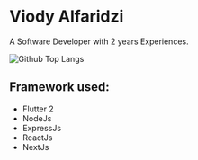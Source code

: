 # Viody Alfaridzi
A Software Developer with 2 years Experiences.

![Github Top Langs](https://github-readme-stats.vercel.app/api/top-langs/?username=viody75&layout=compact)

## Framework used:
- Flutter 2
- NodeJs
- ExpressJs
- ReactJs
- NextJs

<!--
**Viody75/viody75** is a ✨ _special_ ✨ repository because its `README.md` (this file) appears on your GitHub profile.

Here are some ideas to get you started:

- 🔭 I’m currently working on ...
- 🌱 I’m currently learning ...
- 👯 I’m looking to collaborate on ...
- 🤔 I’m looking for help with ...
- 💬 Ask me about ...
- 📫 How to reach me: ...
- 😄 Pronouns: ...
- ⚡ Fun fact: ...
-->
